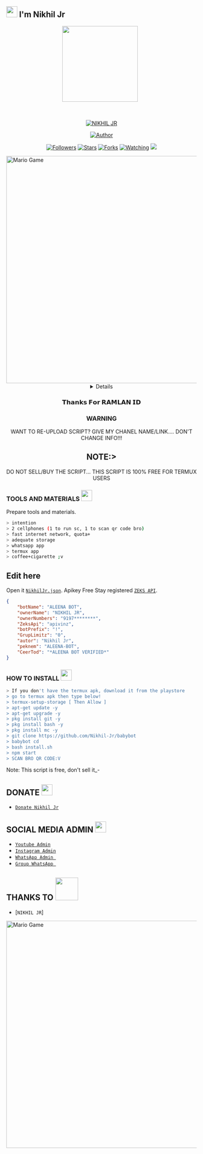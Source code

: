 ## <img src="https://github.com/TheDudeThatCode/TheDudeThatCode/blob/master/Assets/Hi.gif" width="29px"> I'm Nikhil Jr
<p align="center">
<p align='center'><a href="https://instagram.com/mr_bea_n_jr"><img height="200" src="https://github.com/Nikhil-Jr/Nikhil-Jr/blob/main/profile.jpg?raw=true"></a>&nbsp;&nbsp;</p>
</p>
<br>



<p align="center">
<a href="#"><img title="NIKHIL JR" src="https://img.shields.io/badge/NIKHIL-green?colorA=%23ff0000&colorB=%23017e40&style=for-the-badge"></a>
</p>
<p align="center">
<a href="https://github.com/Nikhil-Jr"><img title="Author" src="https://img.shields.io/badge/AUTHOR-NIKHIL-orange.svg?style=for-the-badge&logo=github"></a>
</p>
<p align="center">
<a href="https://github.com/Nikhil-Jr/babybot/followers"><img title="Followers" src="https://img.shields.io/github/followers/Nikhil-Jr?color=blue&style=flat-square"></a>
<a href="https://github.com/Nikhil-Jr/babybot/stargazers/"><img title="Stars" src="https://img.shields.io/github/stars/Nikhil-Jr/babybotcolor=red&style=flat-square"></a>
<a href="https://github.com/Nikhil-Jr/babybot/network/members"><img title="Forks" src="https://img.shields.io/github/forks/Nikhil-Jr/babybot?color=red&style=flat-square"></a>
<a href="https://github.com/Nikhil-Jr/babybot/watchers"><img title="Watching" src="https://img.shields.io/github/watchers/Nikhil-Jr/babybot?label=Watchers&color=blue&style=flat-square"></a>
<a href="https://hits.seeyoufarm.com"><img src="https://hits.seeyoufarm.com/api/count/incr/badge.svg?url=https%3A%2F%2Fgithub.com%2FRamlan404%2Fbabybot&count_bg=%2379C83D&title_bg=%23555555&icon=probot.svg&icon_color=%2300FF6D&title=hits&edge_flat=false"/></a>
</p>
<img src="https://github.com/TheDudeThatCode/TheDudeThatCode/blob/master/Assets/Developer.gif" alt="Mario Game" width="600" />
<div align="center">
<details>
 
</details>

### 𝗧𝗵𝗮𝗻𝗸𝘀 𝗙𝗼𝗿 𝗥𝗔𝗠𝗟𝗔𝗡 𝗜𝗗

### WARNING
WANT TO RE-UPLOAD SCRIPT? GIVE MY CHANEL NAME/LINK.... DON'T CHANGE INFO!!!

## NOTE:> 
DO NOT SELL/BUY THE SCRIPT... THIS SCRIPT IS 100% FREE FOR TERMUX USERS
</div>

### TOOLS AND MATERIALS <img src="https://github.com/TheDudeThatCode/TheDudeThatCode/blob/master/Assets/Mario_Hello_Big.gif" width="29px">
Prepare tools and materials.
```bash
> intention
> 2 cellphones (1 to run sc, 1 to scan qr code bro)
> fast internet network, quota+
> adequate storage
> whatsapp app
> termux app
> coffee+cigarette ;v
```
## Edit here
Open it [`NikhilJr.json`](https://github.com/Nikhil-Jr/babybot/edit/main/settings/Ramlan.json). Apikey Free Stay registered [`ZEKS API`](https://api.lolhuman.xyz/login).
```json
{
    "botName": "ALEENA BOT",
    "ownerName": "NIKHIL JR",
    "ownerNumbers": "9197********",
    "ZeksApi": "apivinz",
    "botPrefix": "!",
    "GrupLimitz": "0",
    "autor": "Nikhil Jr",
    "peknem": "ALEENA-BOT",
    "CeerTod": "*ALEENA BOT VERIFIED*"
}

```
### HOW TO INSTALL  <img src="https://github.com/TheDudeThatCode/TheDudeThatCode/blob/master/Assets/hmm.gif" width="29px">
```bash
> If you don't have the termux apk, download it from the playstore
> go to termux apk then type below!
> termux-setup-storage [ Then Allow ]
> apt-get update -y
> apt-get upgrade -y
> pkg install git -y
> pkg install bash -y
> pkg install mc -y
> git clone https://github.com/Nikhil-Jr/babybot
> babybot cd
> bash install.sh
> npm start
> SCAN BRO QR CODE:V
```


Note: This script is free, don't sell it_-

## DONATE <img src="https://github.com/TheDudeThatCode/TheDudeThatCode/blob/master/Assets/coin.gif" width="29px">
* [`Donate Nikhil Jr`](https://wa.me/919746138832)


## SOCIAL MEDIA ADMIN <img src="https://github.com/TheDudeThatCode/TheDudeThatCode/blob/master/Assets/powerup.gif" width="29px">

* [`Youtube Admin`](https://youtube.com/c/RamboTheGamer)
* [`Instagram Admin`](https://instagram.com/mr_bea_n_jr)
* [`WhatsApp Admin `](https://wa.me/+919746138832)
* [`Group WhatsApp `](https://chat.whatsapp.com/L7nVhwQh9NX59hqyVswgoG)
## THANKS TO <img src="https://github.com/TheDudeThatCode/TheDudeThatCode/blob/master/Assets/Handshake.gif" width="60px">

* [`NIKHIL JR`]
<img src="https://github.com/TheDudeThatCode/TheDudeThatCode/blob/master/Assets/Mario_Gameplay.gif" alt="Mario Game" width="600" />

